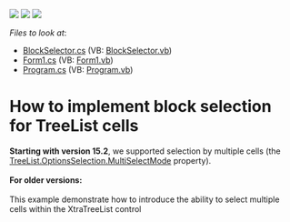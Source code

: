 <!-- default badges list -->
![](https://img.shields.io/endpoint?url=https://codecentral.devexpress.com/api/v1/VersionRange/128637691/13.1.4%2B)
[![](https://img.shields.io/badge/Open_in_DevExpress_Support_Center-FF7200?style=flat-square&logo=DevExpress&logoColor=white)](https://supportcenter.devexpress.com/ticket/details/E2176)
[![](https://img.shields.io/badge/📖_How_to_use_DevExpress_Examples-e9f6fc?style=flat-square)](https://docs.devexpress.com/GeneralInformation/403183)
<!-- default badges end -->
<!-- default file list -->
*Files to look at*:

* [BlockSelector.cs](./CS/BlockSelection/BlockSelector.cs) (VB: [BlockSelector.vb](./VB/BlockSelection/BlockSelector.vb))
* [Form1.cs](./CS/BlockSelection/Form1.cs) (VB: [Form1.vb](./VB/BlockSelection/Form1.vb))
* [Program.cs](./CS/BlockSelection/Program.cs) (VB: [Program.vb](./VB/BlockSelection/Program.vb))
<!-- default file list end -->
# How to implement block selection for TreeList cells


<p><strong>Starting with version 15.2</strong>, we supported selection by multiple cells (the <a href="https://documentation.devexpress.com/#WindowsForms/DevExpressXtraTreeListTreeListOptionsSelection_MultiSelectModetopic">TreeList.OptionsSelection.MultiSelectMode</a> property).<br><br><strong>For older versions:</strong><br><br>This example demonstrate how to introduce the ability to select multiple cells within the XtraTreeList control</p>

<br/>


